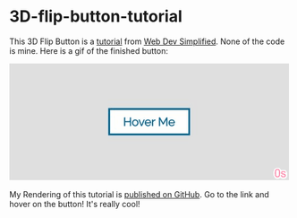 # 3D-flip-button-tutorial


This 3D Flip Button is a [tutorial](https://www.youtube.com/watch?v=_isJ_SpN7T0&list=PLZlA0Gpn_vH8mpXIUHjWoMAAgoCEinL0R&index=11&t=0s) from [Web Dev Simplified](https://www.youtube.com/channel/UCFbNIlppjAuEX4znoulh0Cw/playlists). None of the code is mine. Here is a gif of the finished button:

![button gif](assets/gif/Profile-20200107T144404.gif)

My Rendering of this tutorial is [published on GitHub](https://martucazpo.github.io/3D-flip-button-tutorial/). Go to the link and hover on the button! It's really cool!